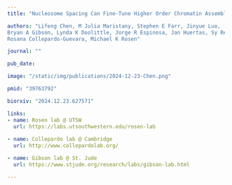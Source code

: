 ```yaml
---
title: "Nucleosome Spacing Can Fine-Tune Higher Order Chromatin Assembly"

authors: "Lifeng Chen, M Julia Maristany, Stephen E Farr, Jinyue Luo, 
Bryan A Gibson, Lynda K Doolittle, Jorge R Espinosa, Jan Huertas, Sy Redding, 
Rosana Collepardo-Guevara, Michael K Rosen"

journal: ""

pub_date:

image: "/static/img/publications/2024-12-23-Chen.png"

pmid: "39763792"

biorxiv: "2024.12.23.627571"

links:
- name: Rosen lab @ UTSW
  url: https://labs.utsouthwestern.edu/rosen-lab
    
- name: Collepardo lab @ Cambridge
  url: http://www.collepardolab.org/

- name: Gibson lab @ St. Jude
  url: https://www.stjude.org/research/labs/gibson-lab.html

---
```

